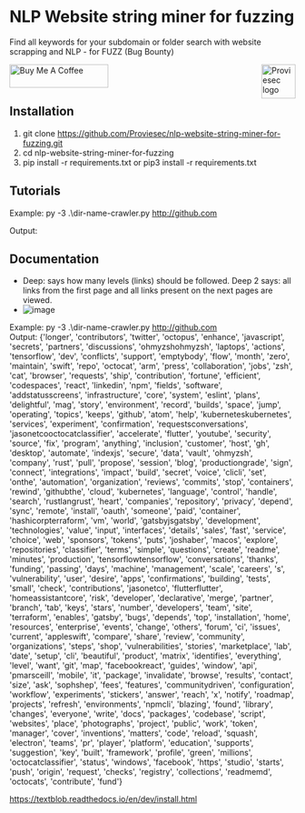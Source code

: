 # NLP Website string miner for fuzzing

Find all keywords for your subdomain or folder search with website scrapping and NLP - for FUZZ (Bug Bounty)

<a href="https://proviesec.org/">
    <img src="https://avatars.githubusercontent.com/u/92156402?s=400&u=7fe0dbb9085a37818ee8c2b061432a9a69cbff42&v=4" alt="Proviesec logo" title="Proviesec" align="right" height="60" />
</a>
<a href="https://www.buymeacoffee.com/proviesec" target="_blank"><img src="https://cdn.buymeacoffee.com/buttons/default-orange.png" alt="Buy Me A Coffee" height="41" width="174"></a>


Installation
------------

1. git clone https://github.com/Proviesec/nlp-website-string-miner-for-fuzzing.git
2. cd nlp-website-string-miner-for-fuzzing
3. pip install -r requirements.txt or pip3 install -r requirements.txt


Tutorials
---------
Example:
py -3 .\dir-name-crawler.py http://github.com

Output:


Documentation
-------------

- Deep: says how many levels (links) should be followed. Deep 2 says: all links from the first page and all links present on the next pages are viewed.
- ![image](https://user-images.githubusercontent.com/6010786/145686516-11770d5b-a21e-4427-99d8-d1a0ba2c5991.png)

Example:
py -3 .\dir-name-crawler.py http://github.com       
Output:
{'longer', 'contributors', 'twitter', 'octopus', 'enhance', 'javascript', 'secrets', 'partners', 'discussions', 'ohmyzshohmyzsh', 'laptops', 'actions', 'tensorflow', 'dev', 'conflicts', 'support', 'emptybody', 'flow', 'month', 'zero', 'maintain', 'swift', 'repo', 'octocat', 'arm', 'press', 'collaboration', 'jobs', 'zsh', 'cat', 'browser', 'requests', 'ship', 'contribution', 'fortune', 'efficient', 'codespaces', 'react', 'linkedin', 'npm', 'fields', 'software', 'addstatusscreens', 'infrastructure', 'core', 'system', 'eslint', 'plans', 'delightful', 'mag', 'story', 'environment', 'record', 'builds', 'space', 'jump', 'operating', 'topics', 'keeps', 'github', 'atom', 'help', 'kuberneteskubernetes', 'services', 'experiment', 'confirmation', 'requestsconversations', 'jasonetcooctocatclassifier', 'accelerate', 'flutter', 'youtube', 'security', 'source', 'fix', 'program', 'anything', 'inclusion', 'customer', 'host', 'gh', 'desktop', 'automate', 'indexjs', 'secure', 'data', 'vault', 'ohmyzsh', 'company', 'rust', 'pull', 'propose', 'session', 'blog', 'productiongrade', 'sign', 'connect', 'integrations', 'impact', 'build', 'secret', 'voice', 'clicli', 'set', 'onthe', 'automation', 'organization', 'reviews', 'commits', 'stop', 'containers', 'rewind', 'githubthe', 'cloud', 'kubernetes', 'language', 'control', 'handle', 'search', 'rustlangrust', 'heart', 'companies', 'repository', 'privacy', 'depend', 'sync', 'remote', 'install', 'oauth', 'someone', 'paid', 'container', 'hashicorpterraform', 'vm', 'world', 'gatsbyjsgatsby', 'development', 'technologies', 'value', 'input', 'interfaces', 'details', 'sales', 'fast', 'service', 'choice', 'web', 'sponsors', 'tokens', 'puts', 'joshaber', 'macos', 'explore', 'repositories', 'classifier', 'terms', 'simple', 'questions', 'create', 'readme', 'minutes', 'production', 'tensorflowtensorflow', 'conversations', 'thanks', 'funding', 'passing', 'days', 'machine', 'management', 'scale', 'careers', 's', 'vulnerability', 'user', 'desire', 'apps', 'confirmations', 'building', 'tests', 'small', 'check', 'contributions', 'jasonetco', 'flutterflutter', 'homeassistantcore', 'risk', 'developer', 'declarative', 'merge', 'partner', 'branch', 'tab', 'keys', 'stars', 'number', 'developers', 'team', 'site', 'terraform', 'enables', 'gatsby', 'bugs', 'depends', 'top', 'installation', 'home', 'resources', 'enterprise', 'events', 'change', 'others', 'forum', 'ci', 'issues', 'current', 'appleswift', 'compare', 'share', 'review', 'community', 'organizations', 'steps', 'shop', 'vulnerabilities', 'stories', 'marketplace', 'lab', 'date', 'setup', 'cli', 'beautiful', 'product', 'matrix', 'identifies', 'everything', 'level', 'want', 'git', 'map', 'facebookreact', 'guides', 'window', 'api', 'pmarsceill', 'mobile', 'it', 'package', 'invalidate', 'browse', 'results', 'contact', 'size', 'ask', 'sophshep', 'fees', 'features', 'communitydriven', 'configuration', 'workflow', 'experiments', 'stickers', 'answer', 'reach', 'x', 'notify', 'roadmap', 'projects', 'refresh', 'environments', 'npmcli', 'blazing', 'found', 'library', 'changes', 'everyone', 'write', 'docs', 'packages', 'codebase', 'script', 'websites', 'place', 'photographs', 'project', 'public', 'work', 'token', 'manager', 'cover', 'inventions', 'matters', 'code', 'reload', 'squash', 'electron', 'teams', 'pr', 'player', 'platform', 'education', 'supports', 'suggestion', 'key', 'built', 'framework', 'profile', 'green', 'millions', 'octocatclassifier', 'status', 'windows', 'facebook', 'https', 'studio', 'starts', 'push', 'origin', 'request', 'checks', 'registry', 'collections', 'readmemd', 'octocats', 'contribute', 'fund'}

https://textblob.readthedocs.io/en/dev/install.html
